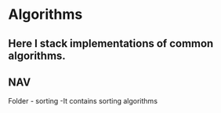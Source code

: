 # Algorithms
Here I stack implementations of common algorithms.
-
NAV
-
Folder - sorting
-It contains sorting algorithms
